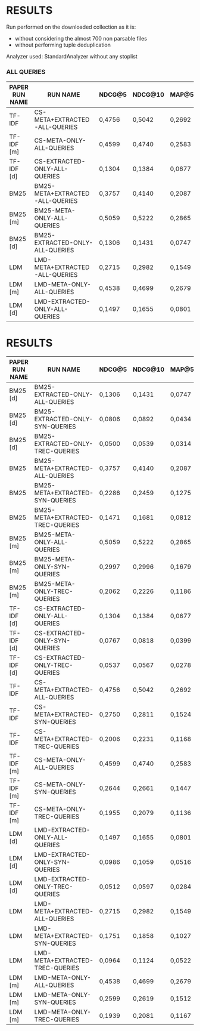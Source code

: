 # RESULTS

Run performed on the downloaded collection as it is:
- without considering the almost 700 non parsable files
- without performing tuple deduplication

Analyzer used: StandardAnalyzer without any stoplist

### ALL QUERIES

|PAPER RUN NAME| RUN NAME                         |       NDCG@5 |       NDCG@10 |       MAP@5 |       MAP@10 |
|--------------|----------------------------------|--------------|---------------|-------------|--------------|
| TF-IDF       | CS-META+EXTRACTED-ALL-QUERIES    |       0,4756 |        0,5042 |      0,2692 |       0,3669 |
| TF-IDF [m]   | CS-META-ONLY-ALL-QUERIES         |       0,4599 |        0,4740 |      0,2583 |       0,3436 |
| TF-IDF [d]   | CS-EXTRACTED-ONLY-ALL-QUERIES    |       0,1304 |        0,1384 |      0,0677 |       0,0802 |
| BM25         | BM25-META+EXTRACTED-ALL-QUERIES  |       0,3757 |        0,4140 |      0,2087 |       0,2793 |
| BM25 [m]     | BM25-META-ONLY-ALL-QUERIES       |       0,5059 |        0,5222 |      0,2865 |       0,3820 |
| BM25 [d]     | BM25-EXTRACTED-ONLY-ALL-QUERIES  |       0,1306 |        0,1431 |      0,0747 |       0,0906 |
| LDM          | LMD-META+EXTRACTED-ALL-QUERIES   |       0,2715 |        0,2982 |      0,1549 |       0,1926 |
| LDM [m]      | LMD-META-ONLY-ALL-QUERIES        |       0,4538 |        0,4699 |      0,2679 |       0,3446 |
| LDM [d]      | LMD-EXTRACTED-ONLY-ALL-QUERIES   |       0,1497 |        0,1655 |      0,0801 |       0,0998 |

# RESULTS

|PAPER RUN NAME| RUN NAME                         |       NDCG@5 |       NDCG@10 |       MAP@5 |       MAP@10 |
|--------------|----------------------------------|--------------|---------------|-------------|--------------|
| BM25 [d]     | BM25-EXTRACTED-ONLY-ALL-QUERIES  |       0,1306 |        0,1431 |      0,0747 |       0,0906 |
| BM25 [d]     | BM25-EXTRACTED-ONLY-SYN-QUERIES  |       0,0806 |        0,0892 |      0,0434 |       0,0538 |
| BM25 [d]     | BM25-EXTRACTED-ONLY-TREC-QUERIES |       0,0500 |        0,0539 |      0,0314 |       0,0368 |
| BM25         | BM25-META+EXTRACTED-ALL-QUERIES  |       0,3757 |        0,4140 |      0,2087 |       0,2793 |
| BM25         | BM25-META+EXTRACTED-SYN-QUERIES  |       0,2286 |        0,2459 |      0,1275 |       0,1680 |
| BM25         | BM25-META+EXTRACTED-TREC-QUERIES |       0,1471 |        0,1681 |      0,0812 |       0,1112 |
| BM25 [m]     | BM25-META-ONLY-ALL-QUERIES       |       0,5059 |        0,5222 |      0,2865 |       0,3820 |
| BM25 [m]     | BM25-META-ONLY-SYN-QUERIES       |       0,2997 |        0,2996 |      0,1679 |       0,2185 |
| BM25 [m]     | BM25-META-ONLY-TREC-QUERIES      |       0,2062 |        0,2226 |      0,1186 |       0,1635 |
| TF-IDF [d]   | CS-EXTRACTED-ONLY-ALL-QUERIES    |       0,1304 |        0,1384 |      0,0677 |       0,0802 |
| TF-IDF [d]   | CS-EXTRACTED-ONLY-SYN-QUERIES    |       0,0767 |        0,0818 |      0,0399 |       0,0468 |
| TF-IDF [d]   | CS-EXTRACTED-ONLY-TREC-QUERIES   |       0,0537 |        0,0567 |      0,0278 |       0,0335 |
| TF-IDF       | CS-META+EXTRACTED-ALL-QUERIES    |       0,4756 |        0,5042 |      0,2692 |       0,3669 |
| TF-IDF       | CS-META+EXTRACTED-SYN-QUERIES    |       0,2750 |        0,2811 |      0,1524 |       0,2024 |
| TF-IDF       | CS-META+EXTRACTED-TREC-QUERIES   |       0,2006 |        0,2231 |      0,1168 |       0,1646 |
| TF-IDF [m]   | CS-META-ONLY-ALL-QUERIES         |       0,4599 |        0,4740 |      0,2583 |       0,3436 |
| TF-IDF [m]   | CS-META-ONLY-SYN-QUERIES         |       0,2644 |        0,2661 |      0,1447 |       0,1891 |
| TF-IDF [m]   | CS-META-ONLY-TREC-QUERIES        |       0,1955 |        0,2079 |      0,1136 |       0,1545 |
| LDM [d]      | LMD-EXTRACTED-ONLY-ALL-QUERIES   |       0,1497 |        0,1655 |      0,0801 |       0,0998 |
| LDM [d]      | LMD-EXTRACTED-ONLY-SYN-QUERIES   |       0,0986 |        0,1059 |      0,0516 |       0,0640 |
| LDM [d]      | LMD-EXTRACTED-ONLY-TREC-QUERIES  |       0,0512 |        0,0597 |      0,0284 |       0,0358 |
| LDM          | LMD-META+EXTRACTED-ALL-QUERIES   |       0,2715 |        0,2982 |      0,1549 |       0,1926 |
| LDM          | LMD-META+EXTRACTED-SYN-QUERIES   |       0,1751 |        0,1858 |      0,1027 |       0,1243 |
| LDM          | LMD-META+EXTRACTED-TREC-QUERIES  |       0,0964 |        0,1124 |      0,0522 |       0,0683 |
| LDM [m]      | LMD-META-ONLY-ALL-QUERIES        |       0,4538 |        0,4699 |      0,2679 |       0,3446 |
| LDM [m]      | LMD-META-ONLY-SYN-QUERIES        |       0,2599 |        0,2619 |      0,1512 |       0,1905 |
| LDM [m]      | LMD-META-ONLY-TREC-QUERIES       |       0,1939 |        0,2081 |      0,1167 |       0,1540 |
